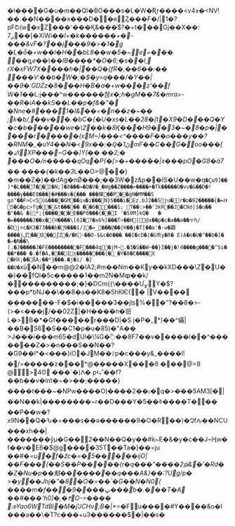 �l����G�u�m��Ql�BO���s�L�W�Ʀŗ����<ѵ4x�<NV!��.��N����x���D��eȤ���F�/|1�?pFՇ(w�xZ���ՙ���Ϗ&���$?�+t���Gj��X��؛ږ7��[�XiWi�_�l+�k������+�-���&vۢF�?��j���9�>�1�g �L�ȭ�+w��l�H��bĿ8��w�5�~�ِe=���
��ȵe��\��lB����*�O�6;�s��l¸
rX�xFW7X����h�|��Q�{fR�,��6��:��	���V:��b�W�;�$�y=q���/�Y��|��9�:GǱz�8�׭��H�B�a�+w���z'��񙔑f
W�1�_�L:j���^w������햖*x�;_h�gM��7&�mra=-��R�iA��kS��L��p�f&�"�
�Nne�#���֓1�l&��=�n��z�~�� ;\k�b/,��v�޽�.�bC�{�U�xs�L��28�[t�X9�D���Q�Y�c�b�����we�\޺2��k�8Ϗ���H9�_�3�~ �8�p�|����r�����(xM~)���<^����F��o���y��?�RNM�_�uY4��N�<9x��:�Ԛ�ڻ1mF��C��G�oo���[�ۀ/lXP �� �~G��)Y(��	��2;�  � ��Ο�/n�����qOq�P{�[>�+���ؓ��|x���pO⵻�G8�ȧ7��	����{�k��3*L��O>@��}�m��Z�)��dAg�nǾ���;��3W�z&p��IS�U��w�q`�Ϛա9]��)*�L���7��2�N;]�8���=�Q�V�_�Wg��Z����>����+�Tk�����O�vv�&��D�!����y���E8���}�#���s�{���
���癉��P��ġN�MM��S	go"��F>C<5ȗ&����GM��iҹ�i���N}S���i�Ez.bJ2��Sju�r�o�92�����{�=HͨS�G�pc>fg��&t����� ��6� ���1; T��:>�� '3kR��J�CNσ|$�u��
�"��& �|*;{������E��P8� ��{��I
'�S0M]kQ�	� �=������2��x�{H����\[6I�7�x6Ϟ[���T>��H|@ x��p �c�a��ǝ��ᯤh/�Dj>c�X3�73���b�9���1/|�=_���@��|H��j�T[��ɷ'�-w�覇����jڳ��O��ʃZ�/�K-��O-$&c�6���
��I�cD�|�G쯖y�R�
E)A�o�U�^��b�]�	�ރ�N��\[.�J�����J�FE���������F���4q�jM~.�3�S��W~��}I��j�!4����g����^Si���*���
�.�f�A,���1s��������]�_�Y�8�Ɛ����X
�HX;��ßA;��*Ȝ���.�j�i/ �}��U�`xù�N��m@\@2�IA2;#m��Nm��Ky��kXD���\Z�U��)��fQI�5c�����1��m2N�Mȹ��k/����������;�]�DCm{{\����ƯܨY�$?���p*bNJ��\��8�a��K8�5hKѤ{�
|V����
�������-F�$�i�����3��jʪ%��"?��8�>-{>�<���j/��02Z|�H���ۧ�п�诳L�>B�*�Gf�����r���D|�S
j�P�_*)��^蟎|��B�S6�S��C1�p�u�85)�"A�� >J���i���m65�dUl�\¼G�߰��8F7��v�����l��^�������Z�>�n���S��N��?�G9��l*�<���}iO�JM��٪p�ϲ���y&_����l!�/=�����z���*@� ����X���8
���@=8  @>4ʘ
 ���`�)ᐱ�
pʵۿ˟��f?��b��v�lnt�~�>��;�����}����t���~�NPw����O)����ۃ��2�q�>���5AM3[�|�֙�N��k|��������~r��D���Y�5��ߢ����T��� ��P��w�?x9N��Q�Ԅ�=���s��ә������9�O�R��)�Չfԉ��NCU���xh��|�������ӯμ�G��2��N��Q�y��#k~E�&�y�c��J~Ңw�f��v�E6�$@g����35T��Ta�]��=ju
��#�_=u�f�ؕzc�=�5�����ijO|��F���{��S��P�����(r�q���"*����2թ&�'�Rd��Z�Nu�p��鮕��׎������q���A&} ��:?Ug/p�	>�y*��Jhj�"�8�O�=��`�G��N�N0{
����m�f���9����ټ���b�.���T�A 	�� #���'h0]�\,�۳O-=����	:eYao6WTdBi�M�j'JCHv;B�|*=_�Fu����#Y����&o�I���a��\�T?c���+u3������$�|��s�